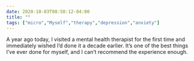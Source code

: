 ```yaml
---
date: 2020-10-03T08:50:12-04:00
title: ""
tags: ["micro","Myself","therapy","depression","anxiety"]
---
```

A year ago today, I visited a mental health therapist for the first time and immediately wished I’d done it a decade earlier. It’s one of the best things I’ve ever done for myself, and I can’t recommend the experience enough.
